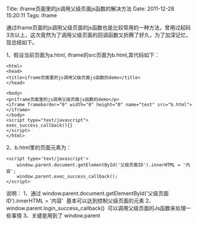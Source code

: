 Title: iframe页面里的js调用父级页面js函数的解决方法
Date: 2011-12-28 15:20:11
Tags: iframe


通过iframe页面的js调用父级页面的js函数也是比较常用的一种方法，曾用过起码3次以上，这次竟然为了调用父级页面的回调函数又折腾了好久，为了加深记忆，现总结如下。

1、假设当前页面为a.html, iframe的src页面为b.html,其代码如下： 
    
    
    <html>
    <head>
    <title>iframe页面里的js调用父级页面js函数的demo</title>
    </head>
    
    <body>
    <p>iframe页面里的js调用父级页面js函数的demo</p>
    <iframe frameborder="0" width="0" height="0" name="test" src="b.html"></iframe>
    </body>
    <script type="text/javascript">
    exec_success_callback(){}
    </script>
    </html>

2、b.html里的页面元素为： 
    
    
    <script type='text/javascript'>
    	window.parent.document.getElementById('父级页面ID').innerHTML = '内容';
    	window.parent.exec_success_callback();
    </script>

说明： 1、通过 window.parent.document.getElementById('父级页面ID').innerHTML = '内容'  基本可以达到控制父级页面的元素 2、window.parent.login_success_callback()  可以调用父级页面的Js函数来处理一些事情 3、关键是用到了 window.parent